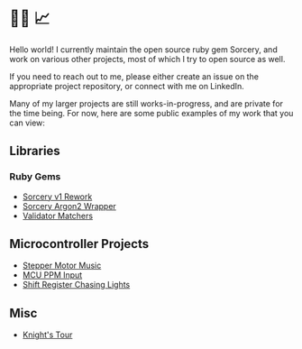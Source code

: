 # 👨‍💻 📈

Hello world! I currently maintain the open source ruby gem Sorcery, and work
on various other projects, most of which I try to open source as well.

If you need to reach out to me, please either create an issue on the appropriate
project repository, or connect with me on LinkedIn.

Many of my larger projects are still works-in-progress, and are private for the time being. For now,
here are some public examples of my work that you can view:

## Libraries

### Ruby Gems

* [Sorcery v1 Rework](https://github.com/sorcery/sorcery-rework)
* [Sorcery Argon2 Wrapper](https://github.com/sorcery/argon2)
* [Validator Matchers](https://github.com/athix/validator-matchers)

## Microcontroller Projects

* [Stepper Motor Music](https://github.com/athix/stepper-motor-music)
* [MCU PPM Input](https://github.com/athix/mcu-ppm-input)
* [Shift Register Chasing Lights](https://github.com/athix/shift-register-stuff)

## Misc

* [Knight's Tour](https://github.com/athix/knights-torus)
